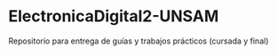 # ElectronicaDigital2-UNSAM
Repositorio para entrega de guías y trabajos prácticos (cursada y final)
